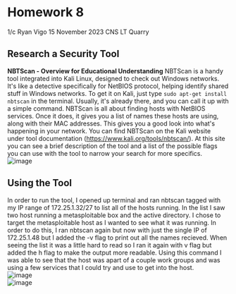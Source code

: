 # Homework 8
1/c Ryan Vigo 15 November 2023
CNS LT Quarry
## Research a Security Tool
**NBTScan - Overview for Educational Understanding**
NBTScan is a handy tool integrated into Kali Linux, designed to check out Windows networks. It's like a detective specifically for NetBIOS protocol, helping identify shared stuff in Windows networks. To get it on Kali, just type `sudo apt-get install nbtscan` in the terminal. Usually, it's already there, and you can call it up with a simple command. NBTScan is all about finding hosts with NetBIOS services. Once it does, it gives you a list of names these hosts are using, along with their MAC addresses. This gives you a good look into what's happening in your network. You can find NBTScan on the Kali website under tool documentation (https://www.kali.org/tools/nbtscan/). At this site you can see a brief description of the tool and a list of the possible flags you can use with the tool to narrow your search for more specifics. <br /> 
![image](https://github.com/ryanvigo/CNS-Lab-2023/assets/79552150/df9a7860-5d15-4d74-80ff-66220a0014b6)

## Using the Tool
In order to run the tool, I opened up terminal and ran nbtscan tagged with my IP range of 172.25.1.32/27 to list all of the hosts running. In the list I saw two host running a metasploitable box and the active directory. I chose to target the metasploitable host as I wanted to see what it was running. In order to do this, I ran nbtscan again but now with just the single IP of 172.25.1.48 but I added the -v flag to print out all the names recieved. When seeing the list it was a little hard to read so I ran it again with v flag but added the h flag to make the output more readable. Using this command I was able to see that the host was apart of a couple work groups and was using a few services that I could try and use to get into the host. <br /> 
![image](https://github.com/ryanvigo/CNS-Lab-2023/assets/79552150/9aad81a7-e7e6-47ef-991f-082ca712f5c9) <br />
![image](https://github.com/ryanvigo/CNS-Lab-2023/assets/79552150/8920de85-916b-48af-9aac-c7af138f7f30)

